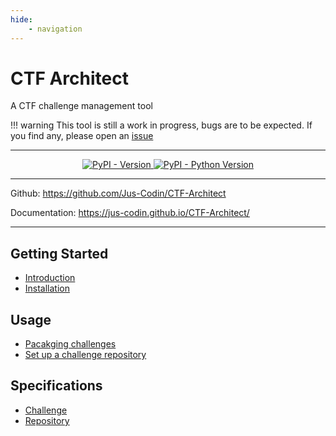 ```yaml
---
hide:
    - navigation
---
```


# CTF Architect

A CTF challenge management tool

!!! warning
    This tool is still a work in progress, bugs are to be expected. If you find any, please open an [issue](https://github.com/Jus-Codin/CTF-Architect/issues)

---

<p align="center">
    <a href="https://pypi.org/project/ctf-architect/" target="_blank">
        <img alt="PyPI - Version" src="https://img.shields.io/pypi/v/ctf-architect">
    </a>
    <a href="https://pypi.org/project/ctf-architect/" target="_blank">
        <img alt="PyPI - Python Version" src="https://img.shields.io/pypi/pyversions/ctf-architect">
    </a>
</p>

---

Github: <a href="https://github.com/Jus-Codin/CTF-Architect" target="_blank">https://github.com/Jus-Codin/CTF-Architect</a>

Documentation: <a href="https://jus-codin.github.io/CTF-Architect/" target="_blank">https://jus-codin.github.io/CTF-Architect/</a>

---

## Getting Started
- [Introduction](./introduction.md)
- [Installation](./installation.md)

## Usage
- [Pacakging challenges](./guides/packaging-challenges.md)
- [Set up a challenge repository](./guides/repository-setup.md)

## Specifications
- [Challenge](./spec/challenge.md)
- [Repository](./spec/repository.md)
